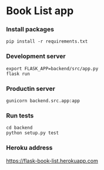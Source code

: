 # Book List app

### Install packages
```
pip install -r requirements.txt
```

### Development server
```
export FLASK_APP=backend/src/app.py
flask run
```

### Productin server
```
gunicorn backend.src.app:app
```

### Run tests
```
cd backend
python setup.py test
```

### Heroku address

https://flask-book-list.herokuapp.com